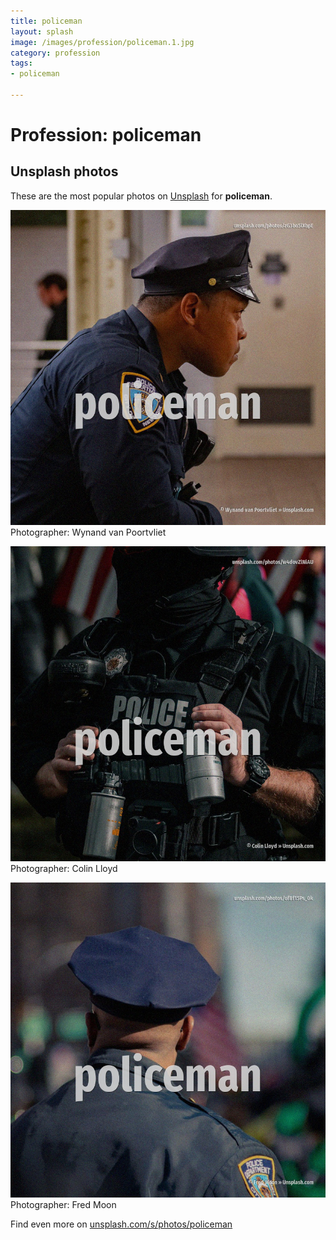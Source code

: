 ```yaml
---
title: policeman
layout: splash
image: /images/profession/policeman.1.jpg
category: profession
tags:
- policeman

---
```

# Profession: policeman



 
## Unsplash photos
These are the most popular photos on [Unsplash](https://unsplash.com) for **policeman**.
 
![policeman](/images/profession/policeman.1.jpg)
Photographer:  Wynand van Poortvliet
 
![policeman](/images/profession/policeman.2.jpg)
Photographer:  Colin Lloyd
 
![policeman](/images/profession/policeman.3.jpg)
Photographer:  Fred Moon
 
Find even more on [unsplash.com/s/photos/policeman](https://unsplash.com/s/photos/policeman)
 
